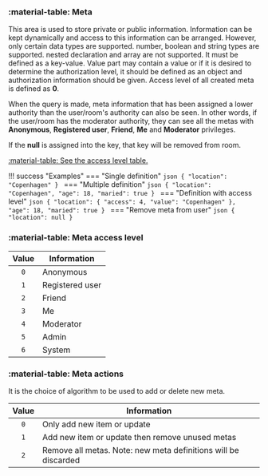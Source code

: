 ### :material-table: Meta

This area is used to store private or public information. Information can be kept dynamically and access to this information can be arranged. However, only certain data types are supported. number, boolean and string types are supported. nested declaration and array are not supported. It must be defined as a key-value. Value part may contain a value or if it is desired to determine the authorization level, it should be defined as an object and authorization information should be given. Access level of all created meta is defined as **0**.

When the query is made, meta information that has been assigned a lower authority than the user/room's authority can also be seen. In other words, if the user/room has the moderator authority, they can see all the metas with **Anonymous**, **Registered user**, **Friend**, **Me** and **Moderator** privileges.

If the **null** is assigned into the key, that key will be removed from room.

[:material-table: See the access level table.](#meta-access-level)

!!! success "Examples"
    === "Single definition"
        ```json
        {
            "location": "Copenhagen"
        }
        ```
    === "Multiple definition"
        ```json
        {
            "location": "Copenhagen",
            "age": 18,
            "maried": true
        }
        ```
    === "Definition with access level"
        ```json
        {
            "location": {
                "access": 4,
                "value": "Copenhagen"
            },
            "age": 18,
            "maried": true
        }
        ```
    === "Remove meta from user"
        ```json
        {
            "location": null
        }
        ```

### :material-table: Meta access level

| Value   | Information     |
|:-------:|-----------------|
| `0`     | Anonymous       |
| `1`     | Registered user |
| `2`     | Friend          |
| `3`     | Me              |
| `4`     | Moderator       |
| `5`     | Admin           |
| `6`     | System          |


### :material-table: Meta actions
It is the choice of algorithm to be used to add or delete new meta.

| Value   | Information                                                    |
|:-------:|----------------------------------------------------------------|
| `0`     | Only add new item or update                                    |
| `1`     | Add new item or update then remove unused metas                |
| `2`     | Remove all metas. Note: new meta definitions will be discarded |
